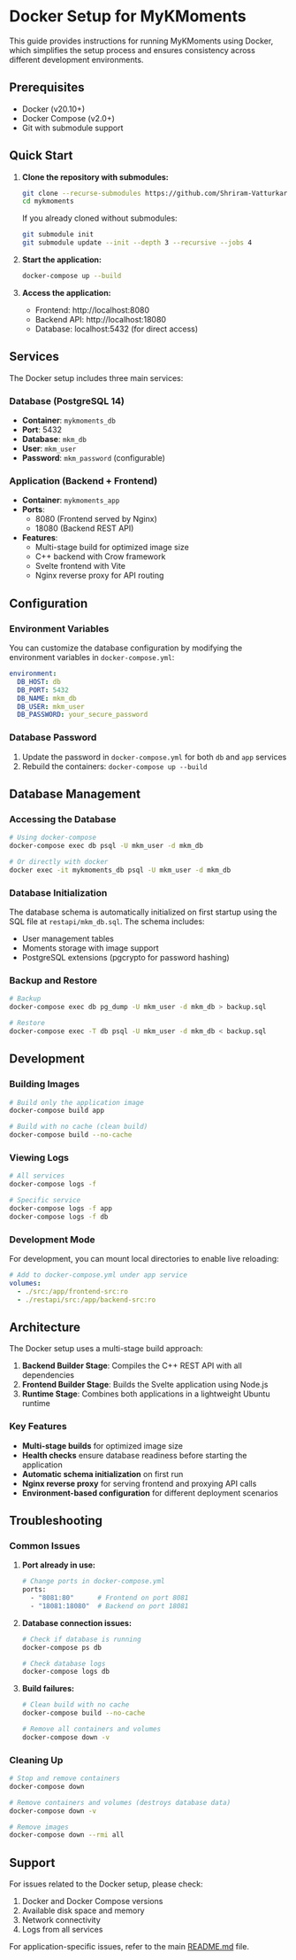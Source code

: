 # Docker Setup for MyKMoments

This guide provides instructions for running MyKMoments using Docker, which simplifies the setup process and ensures consistency across different development environments.

## Prerequisites

- Docker (v20.10+)
- Docker Compose (v2.0+)
- Git with submodule support

## Quick Start

1. **Clone the repository with submodules:**
   ```bash
   git clone --recurse-submodules https://github.com/Shriram-Vatturkar/mykmoments.git
   cd mykmoments
   ```

   If you already cloned without submodules:
   ```bash
   git submodule init
   git submodule update --init --depth 3 --recursive --jobs 4
   ```

2. **Start the application:**
   ```bash
   docker-compose up --build
   ```

3. **Access the application:**
   - Frontend: http://localhost:8080
   - Backend API: http://localhost:18080
   - Database: localhost:5432 (for direct access)

## Services

The Docker setup includes three main services:

### Database (PostgreSQL 14)
- **Container**: `mykmoments_db`
- **Port**: 5432
- **Database**: `mkm_db`
- **User**: `mkm_user`
- **Password**: `mkm_password` (configurable)

### Application (Backend + Frontend)
- **Container**: `mykmoments_app`
- **Ports**: 
  - 8080 (Frontend served by Nginx)
  - 18080 (Backend REST API)
- **Features**:
  - Multi-stage build for optimized image size
  - C++ backend with Crow framework
  - Svelte frontend with Vite
  - Nginx reverse proxy for API routing

## Configuration

### Environment Variables

You can customize the database configuration by modifying the environment variables in `docker-compose.yml`:

```yaml
environment:
  DB_HOST: db
  DB_PORT: 5432
  DB_NAME: mkm_db
  DB_USER: mkm_user
  DB_PASSWORD: your_secure_password
```

### Database Password

1. Update the password in `docker-compose.yml` for both `db` and `app` services
2. Rebuild the containers: `docker-compose up --build`

## Database Management

### Accessing the Database

```bash
# Using docker-compose
docker-compose exec db psql -U mkm_user -d mkm_db

# Or directly with docker
docker exec -it mykmoments_db psql -U mkm_user -d mkm_db
```

### Database Initialization

The database schema is automatically initialized on first startup using the SQL file at `restapi/mkm_db.sql`. The schema includes:
- User management tables
- Moments storage with image support
- PostgreSQL extensions (pgcrypto for password hashing)

### Backup and Restore

```bash
# Backup
docker-compose exec db pg_dump -U mkm_user -d mkm_db > backup.sql

# Restore
docker-compose exec -T db psql -U mkm_user -d mkm_db < backup.sql
```

## Development

### Building Images

```bash
# Build only the application image
docker-compose build app

# Build with no cache (clean build)
docker-compose build --no-cache
```

### Viewing Logs

```bash
# All services
docker-compose logs -f

# Specific service
docker-compose logs -f app
docker-compose logs -f db
```

### Development Mode

For development, you can mount local directories to enable live reloading:

```yaml
# Add to docker-compose.yml under app service
volumes:
  - ./src:/app/frontend-src:ro
  - ./restapi/src:/app/backend-src:ro
```

## Architecture

The Docker setup uses a multi-stage build approach:

1. **Backend Builder Stage**: Compiles the C++ REST API with all dependencies
2. **Frontend Builder Stage**: Builds the Svelte application using Node.js
3. **Runtime Stage**: Combines both applications in a lightweight Ubuntu runtime

### Key Features

- **Multi-stage builds** for optimized image size
- **Health checks** ensure database readiness before starting the application
- **Automatic schema initialization** on first run
- **Nginx reverse proxy** for serving frontend and proxying API calls
- **Environment-based configuration** for different deployment scenarios

## Troubleshooting

### Common Issues

1. **Port already in use:**
   ```bash
   # Change ports in docker-compose.yml
   ports:
     - "8081:80"      # Frontend on port 8081
     - "18081:18080"  # Backend on port 18081
   ```

2. **Database connection issues:**
   ```bash
   # Check if database is running
   docker-compose ps db
   
   # Check database logs
   docker-compose logs db
   ```

3. **Build failures:**
   ```bash
   # Clean build with no cache
   docker-compose build --no-cache
   
   # Remove all containers and volumes
   docker-compose down -v
   ```

### Cleaning Up

```bash
# Stop and remove containers
docker-compose down

# Remove containers and volumes (destroys database data)
docker-compose down -v

# Remove images
docker-compose down --rmi all
```

## Support

For issues related to the Docker setup, please check:
1. Docker and Docker Compose versions
2. Available disk space and memory
3. Network connectivity
4. Logs from all services

For application-specific issues, refer to the main [README.md](README.md) file. 